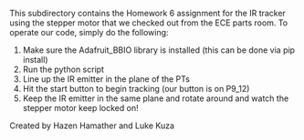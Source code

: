 This subdirectory contains the Homework 6 assignment for the IR tracker using the stepper motor that we checked out from the ECE parts room. To operate our code, simply do the following:
  1. Make sure the Adafruit_BBIO library is installed (this can be done via pip install)
  2. Run the python script
  3. Line up the IR emitter in the plane of the PTs
  4. Hit the start button to begin tracking (our button is on P9_12)
  5. Keep the IR emitter in the same plane and rotate around and watch the stepper motor keep locked on!
  
Created by Hazen Hamather and Luke Kuza
